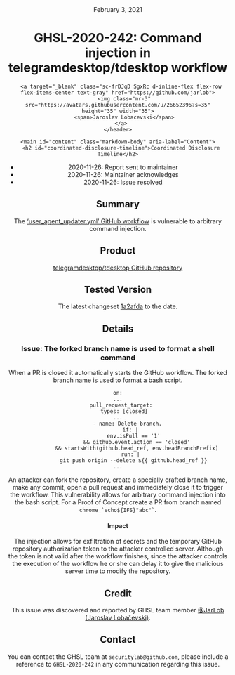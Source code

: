 <header class="post-header d-block mb-6">
      <div class="date text-mono f5 my-3">February 3, 2021</div>
      <h1 class="my-2 h00-mktg lh-condensed">GHSL-2020-242: Command injection in telegramdesktop/tdesktop workflow</h1>

      
      
      
      
      

      

      <a target="_blank" class="sc-frDJqD SgxRc d-inline-flex flex-row flex-items-center text-gray" href="https://github.com/jarlob">
        <img class="mr-3" src="https://avatars.githubusercontent.com/u/26652396?s=35" height="35" width="35">
        <span>Jaroslav Lobacevski</span>
      </a>
    </header>

    <main id="content" class="markdown-body" aria-label="Content">
      <h2 id="coordinated-disclosure-timeline">Coordinated Disclosure Timeline</h2>

<ul>
  <li>2020-11-26: Report sent to maintainer</li>
  <li>2020-11-26: Maintainer acknowledges</li>
  <li>2020-11-26: Issue resolved</li>
</ul>

<h2 id="summary">Summary</h2>

<p>The <a href="https://github.com/telegramdesktop/tdesktop/blob/dev/.github/workflows/user_agent_updater.yml">‘user_agent_updater.yml’ GitHub workflow</a> is vulnerable to arbitrary command injection.</p>

<h2 id="product">Product</h2>

<p><a href="https://github.com/telegramdesktop/tdesktop">telegramdesktop/tdesktop GitHub repository</a></p>

<h2 id="tested-version">Tested Version</h2>

<p>The latest changeset <a href="https://github.com/telegramdesktop/tdesktop/blob/1a2afda09ca38606fff897a89c03cfd296f72300/.github/workflows/user_agent_updater.yml">1a2afda</a> to the date.</p>

<h2 id="details">Details</h2>

<h3 id="issue-the-forked-branch-name-is-used-to-format-a-shell-command">Issue: The forked branch name is used to format a shell command</h3>

<p>When a PR is closed it automatically starts the GitHub workflow. The forked branch name is used to format a bash script.</p>

<div class="language-yaml highlighter-rouge"><div class="highlight"><pre class="highlight"><code><span class="na">on</span><span class="pi">:</span>
<span class="nn">...</span>
  <span class="na">pull_request_target</span><span class="pi">:</span>
    <span class="na">types</span><span class="pi">:</span> <span class="pi">[</span><span class="nv">closed</span><span class="pi">]</span>
<span class="nn">...</span>
      <span class="pi">-</span> <span class="na">name</span><span class="pi">:</span> <span class="s">Delete branch.</span>
        <span class="na">if</span><span class="pi">:</span> <span class="pi">|</span>
          <span class="s">env.isPull == '1'</span>
            <span class="s">&amp;&amp; github.event.action == 'closed'</span>
            <span class="s">&amp;&amp; startsWith(github.head_ref, env.headBranchPrefix)</span>
        <span class="na">run</span><span class="pi">:</span> <span class="pi">|</span>
          <span class="s">git push origin --delete ${{ github.head_ref }}</span>
<span class="s">...</span>
</code></pre></div></div>

<p>An attacker can fork the repository, create a specially crafted branch name, make any commit, open a pull request and immediately close it to trigger the workflow. This vulnerability allows for arbitrary command injection into the bash script. For a Proof of Concept create a PR from branch named <code class="language-plaintext highlighter-rouge">chrome_`echo${IFS}"abc"`</code>.</p>

<h4 id="impact">Impact</h4>

<p>The injection allows for exfiltration of secrets and the temporary GitHub repository authorization token to the attacker controlled server. Although the token is not valid after the workflow finishes, since the attacker controls the execution of the workflow he or she can delay it to give the malicious server time to modify the repository.</p>

<h2 id="credit">Credit</h2>

<p>This issue was discovered and reported by GHSL team member <a href="https://github.com/JarLob">@JarLob (Jaroslav Lobačevski)</a>.</p>

<h2 id="contact">Contact</h2>

<p>You can contact the GHSL team at <code class="language-plaintext highlighter-rouge">securitylab@github.com</code>, please include a reference to <code class="language-plaintext highlighter-rouge">GHSL-2020-242</code> in any communication regarding this issue.</p>
